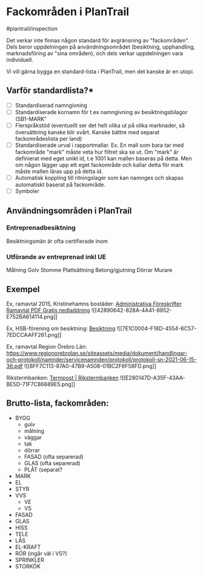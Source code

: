 # Fackområden i PlanTrail
#plantrail/inspection

Det verkar inte finnas någon standard för avgränsning av "fackområden". Dels beror uppdelningen på användningsområdet (besiktning, upphandling, marknadsföring av "sina områden), och dels verkar uppdelningen vara individuell.

Vi vill gärna bygga en standard-lista i PlanTrail, men det kanske är en utopi. 

## Varför standardlista?*
- [ ] Standardiserad namngivning
- [ ] Standardiserade kornamn för t.ex namngivning av besiktningsbilagor (SB1-MARK"
- [ ] Flerspråkstöd (eventuellt ser det helt olika ut på olika marknader, så översättning kanske blir svårt. Kanske bättre med separat fackområdeslista per land)
- [ ] Standardiserade urval i rapportmallar. Ex. En mall som bara tar med fackområde "mark" måste veta hur filtret ska se ut. Om "mark" är definierat med eget unikt id, t.e 1001 kan mallen baseras på detta. Men om någon lägger upp ett eget fackområde och kallar detta för mark måste mallen läras upp på detta id.
- [ ] Automatisk koppling till ritningslager som kan namnges och skapas automatiskt baserat på fackområde.
- [ ] Symboler

## Användningsområden i PlanTrail
### Entreprenadbesiktning
Besiktningsmän är ofta certifierade inom 

### Utförande av entreprenad inkl UE
Målning
Golv
Stomme
Plattsättning
Betong/gjutning
Dörrar
Murare


## Exempel
Ex, ramavtal 2015, Kristinehamns bostäder:
[Administrativa Föreskrifter Ramavtal PDF Gratis nedladdning](https://docplayer.se/1138387-Administrativa-foreskrifter-ramavtal-2015.html)
![[42890642-828A-4A41-8952-E752BA614114.png]]

Ex, HSB-förening om besiktning:
[Besiktning](https://www.hsb.se/sodra-norrland/brf/kyssbron/till-dig-som-ska-flytta-in/besiktning/)
![[7E1C0004-F18D-4554-8C57-7EDCCAAFF261.png]]

Ex, ramavtal Region Örebro Län:
https://www.regionorebrolan.se/siteassets/media/dokument/handlingar-och-protokoll/namnder/servicenamnden/protokoll/protokoll-sn-2021-06-15-36.pdf
![[8FF7C113-87A0-47B9-A508-01BC2F6F58FD.png]]

Rikstermbanken:
[Termpost | Rikstermbanken](https://www.rikstermbanken.se/termposter/2906/fackomr%C3%A5de)
![[E280147D-A35F-43AA-BE5D-71F7C86689E5.png]]


## Brutto-lista, fackområden:
* BYGG
  * golv
  * målning
  * väggar
  * tak
  * dörrar
  * FASAD (ofta separerad)
  * GLAS (ofta separerad)
  * PLÅT (separat?
* MARK
* EL
* STYR
* VVS
  * VE
  * VS
* FASAD
* GLAS
* HISS
* TELE
* LÅS
* EL-KRAFT
* RÖR (ingår väl i VS?)
* SPRINKLER
* STORKÖK
